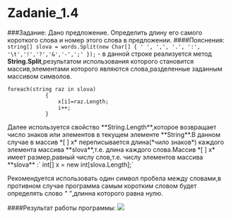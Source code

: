 Zadanie_1.4
===========
###Задание:
Дано предложение. Определить длину его самого короткого слова и номер этого слова в предложении.
####Пояснения:
`string[] slova = words.Split(new Char[] { ' ', ',', '.', ':', '\t','!','?','&','-',';' });`  -  в данной строке реализуется метод **String.Split**,результатом использования которого становится массив,элементами которого являются слова,разделенные заданным массивом символов.
<pre><code>foreach(string raz in slova)
            {
                x[i]=raz.Length;
                i++;
            }</code></pre>  Далее используется свойство **String.Length**,которое возвращает число знаков или элементов в текущем элементе **String**.В данном случае в массив *[ ] x* переписывается длина(*чило знаков*) каждого элемента массива **slova**,т.е. длина каждого слова.Массив *[ ] x* имеет размер,равный числу слов,т.е. числу элементов массива **slova** :` int[] x = new int[slova.Length];`

Рекомендуется использовать один символ пробела между словами,в противном случае программа самым коротким словом будет определять слово *" "*,длинна которого равна нулю.
            
####Результат работы программы:
<a target="_blank" href="http://fastpic.ru"><img src="http://i61.fastpic.ru/big/2014/0704/3a/519f17c4fede20e33c49b6dc6601fa3a.jpg" border="0"></a>
